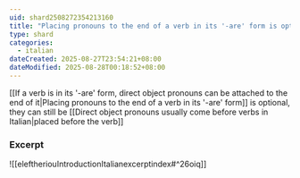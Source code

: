 ```yaml
---
uid: shard2508272354213160
title: "Placing pronouns to the end of a verb in its '-are' form is optional"
type: shard
categories:
  - italian
dateCreated: 2025-08-27T23:54:21+08:00
dateModified: 2025-08-28T00:18:52+08:00
---
```

[[If a verb is in its '-are' form, direct object pronouns can be attached to the end of it|Placing pronouns to the end of a verb in its '-are' form]] is optional, they can still be [[Direct object pronouns usually come before verbs in Italian|placed before the verb]]

### Excerpt
![[eleftheriouIntroductionItalianexcerptindex#^26oiq]]